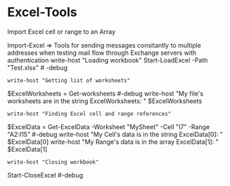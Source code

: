 # Excel-Tools
Import Excel cell or range to an Array

Import-Excel => 
	Tools for sending messages consitantly to multiple addresses when testing mail flow through Exchange servers with authentication
    write-host "Loading workbook"
Start-LoadExcel -Path "Test.xlsx" # -debug

    write-host "Getting list of worksheets"
$ExcelWorksheets = Get-worksheets #-debug
    write-host "My file's worksheets are in the string ExcelWorksheets: " $ExcelWorksheets

    write-host "Finding Excel cell and range references"
$ExcelData = Get-ExcelData -Worksheet "MySheet"  -Cell "I7" -Range "A2:I15" #-debug
    write-host "My Cell's data is in the string ExcelData[0]: " 
$ExcelData[0]
    write-host "My Range's data is in the array ExcelData[1]: " 
$ExcelData[1]
    
    write-host "Closing workbook"
Start-CloseExcel #-debug

	
